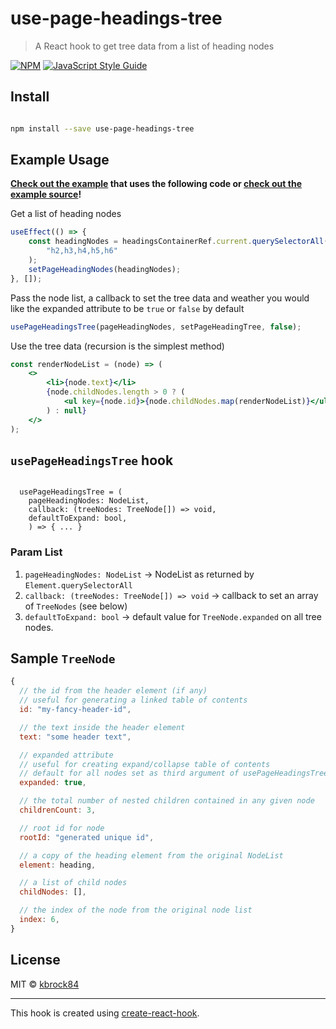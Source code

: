 # use-page-headings-tree

> A React hook to get tree data from a list of heading nodes

[![NPM](https://img.shields.io/npm/v/use-page-headings-tree.svg)](https://www.npmjs.com/package/use-page-headings-tree) [![JavaScript Style Guide](https://img.shields.io/badge/code_style-standard-brightgreen.svg)](https://standardjs.com)

## Install

```bash

npm install --save use-page-headings-tree

```

## Example Usage

**[Check out the example](https://kbrock84.github.io/use-page-headings-tree/)
that uses the following code or
[check out the example source](https://github.com/kbrock84/use-page-headings-tree/blob/master/example/src/App.js)!**

Get a list of heading nodes

```jsx
useEffect(() => {
	const headingNodes = headingsContainerRef.current.querySelectorAll(
		"h2,h3,h4,h5,h6"
	);
	setPageHeadingNodes(headingNodes);
}, []);
```

Pass the node list, a callback to set the tree data and weather you would like the expanded attribute to be `true` or `false` by default

```jsx
usePageHeadingsTree(pageHeadingNodes, setPageHeadingTree, false);
```

Use the tree data (recursion is the simplest method)

```jsx
const renderNodeList = (node) => (
	<>
		<li>{node.text}</li>
		{node.childNodes.length > 0 ? (
			<ul key={node.id}>{node.childNodes.map(renderNodeList)}</ul>
		) : null}
	</>
);
```

## `usePageHeadingsTree` hook

```tsx

  usePageHeadingsTree = (
    pageHeadingNodes: NodeList,
    callback: (treeNodes: TreeNode[]) => void,
    defaultToExpand: bool,
    ) => { ... }

```

### Param List

1.  `pageHeadingNodes: NodeList` -> NodeList as returned by `Element.querySelectorAll`
2.  `callback: (treeNodes: TreeNode[]) => void` -> callback to set an array of `TreeNodes` (see below)
3.  `defaultToExpand: bool` -> default value for `TreeNode.expanded` on all tree nodes.

## Sample `TreeNode`

```jsx
{
  // the id from the header element (if any)
  // useful for generating a linked table of contents
  id: "my-fancy-header-id",

  // the text inside the header element
  text: "some header text",

  // expanded attribute
  // useful for creating expand/collapse table of contents
  // default for all nodes set as third argument of usePageHeadingsTree
  expanded: true,

  // the total number of nested children contained in any given node
  childrenCount: 3,

  // root id for node
  rootId: "generated unique id",

  // a copy of the heading element from the original NodeList
  element: heading,

  // a list of child nodes
  childNodes: [],

  // the index of the node from the original node list
  index: 6,
}

```

## License

MIT © [kbrock84](https://github.com/kbrock84)

---

This hook is created using [create-react-hook](https://github.com/hermanya/create-react-hook).
